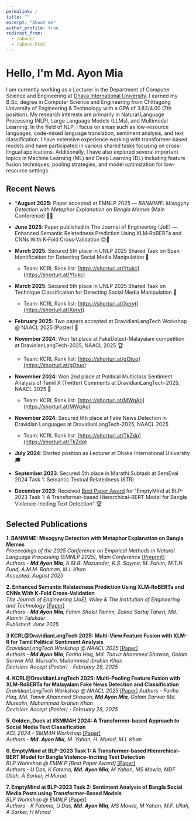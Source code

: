 ```yaml
---
permalink: /
title: ""
excerpt: "About me"
author_profile: true
redirect_from: 
  - /about/
  - /about.html
---
```

# Hello, I'm Md. Ayon Mia

I am currently working as a Lecturer in the Department of Computer Science and Engineering at [Dhaka International University](https://diu.ac.bd/). I earned my B.Sc. degree in Computer Science and Engineering from Chittagong University of Engineering & Technology with a GPA of 3.83/4.00 (7th position).
My research interests are primarily in Natural Language Processing (NLP), Large Language Models (LLMs), and Multimodal Learning. In the field of NLP, I focus on areas such as low-resource languages, code-mixed language translation, sentiment analysis, and text classification. I have extensive experience working with transformer-based models and have participated in various shared tasks focusing on cross-lingual applications. Additionally, I have also explored several important topics in Machine Learning (ML) and Deep Learning (DL) including feature fusion techniques, pooling strategies, and model optimization for low-resource settings.

## Recent News
* ***August 2025:** Paper accepted at EMNLP 2025 — *BANMIME: Misogyny Detection with Metaphor Explanation on Bangla Memes* (Main Conference) 🚀📖

 * **June 2025**: Paper published in The Journal of Engineering (JoE) — Enhanced Semantic Relatedness Prediction Using XLM‐RoBERTa and CNNs With K‐Fold Cross‐Validation 😍🎉

* **March 2025**: Secured 5th place in UNLP 2025 Shared Task on Span Identification for Detecting Social Media Manipulation 🏅
  * Team: KCRL Rank list: [https://shorturl.at/Ytukc](https://shorturl.at/Ytukc)

* **March 2025**: Secured 5th place in UNLP 2025 Shared Task on Technique Classification for Detecting Social Media Manipulation 🏅
  * Team: KCRL Rank list: [https://shorturl.at/Xeryt](https://shorturl.at/Xeryt)

* **February 2025**: Two papers accepted at DravidianLangTech Workshop @ NAACL 2025 (Poster) 📝

* **November 2024**: Won 1st place at FakeDetect-Malayalam competition at DravidianLangTech-2025, NAACL 2025 🏆
  * Team: KCRL Rank list: [https://shorturl.at/gOtuo](https://shorturl.at/gOtuo)

* **November 2024**: Won 2nd place at Political Multiclass Sentiment Analysis of Tamil X (Twitter) Comments at DravidianLangTech-2025, NAACL 2025 🥈
  * Team: KCRL Rank list: [https://shorturl.at/MWqAo](https://shorturl.at/MWqAo)  

* **November 2024**: Secured 6th place at Fake News Detection in Dravidian Languages at DravidianLangTech-2025, NAACL 2025
  * Team: KCRL Rank list: [https://shorturl.at/TkZdp](https://shorturl.at/TkZdp) 

* **July 2024**: Started position as Lecturer at Dhaka International University 🎓

* **September 2023**: Secured 5th place in Marathi Subtask at SemEval 2024 Task 1: Semantic Textual Relatedness (STR)

* **December 2023**: Received [Best Paper Award](https://blp-workshop.github.io/awards) for "EmptyMind at BLP-2023 Task 1: A Transformer-based Hierarchical-BERT Model for Bangla Violence-Inciting Text Detection" 🏆



## Selected Publications

**1. BANMIME: Misogyny Detection with Metaphor Explanation on Bangla Memes**  
*Proceedings of the 2025 Conference on Empirical Methods in Natural Language Processing (EMNLP 2025), Main Conference* [[Preprint]](https://drive.google.com/file/d/1u3Xu_aePu6q9Xs3YPqXJcIHzyF7fN74O/view?usp=drive_link)  
*Authors -  **Md Ayon Mia**, A.M.R. Mazumder, K.S. Sayma, M. Fahim, M.T.H. Fuad, A.M.M. Rahman, M.I. Khan*  
*Accepted: August 2025*

**2. Enhanced Semantic Relatedness Prediction Using XLM‐RoBERTa and CNNs With K‐Fold Cross‐Validation**  
*The Journal of Engineering (JoE), Wiley & The Institution of Engineering and Technology* [[Paper]](https://ietresearch.onlinelibrary.wiley.com/doi/10.1049/tje2.70106)  
*Authors - **Md Ayon Mia**, Fahim Shakil Tamim, Zaima Sartaj Taheri, Md. Alamin Talukder*  
*Published: June 2025*

**3 KCRL@DravidianLangTech 2025: Multi-View Feature Fusion with XLM-R for Tamil Political Sentiment Analysis**  
*DravidianLangTech Workshop @ NAACL 2025* [[Paper]](https://aclanthology.org/2025.dravidianlangtech-1.108/)   
*Authors - **Md Ayon Mia**, Fariha Haq, Md. Tanvir Ahammed Shawon, Golam Sarwar Md. Mursalin, Muhammad Ibrahim Khan*  
*Decision: Accept (Poster) - February 28, 2025*

**4. KCRL@DravidianLangTech 2025: Multi-Pooling Feature Fusion with XLM-RoBERTa for Malayalam Fake News Detection and Classification**  
*DravidianLangTech Workshop @ NAACL 2025* [[Paper]](https://aclanthology.org/2025.dravidianlangtech-1.107/) 
*Authors - Fariha Haq, Md. Tanvir Ahammed Shawon, **Md Ayon Mia**, Golam Sarwar Md. Mursalin, Muhammad Ibrahim Khan*  
*Decision: Accept (Poster) - February 28, 2025*

**5. Golden_Duck at #SMM4H 2024: A Transformer-based Approach to Social Media Text Classification**  
*ACL 2024 - SMM4H Workshop* [[Paper]](https://aclanthology.org/2024.smm4h-1.7/)  
*Authors - **Md. Ayon Mia**, M. Yahan, H. Murad, M.I. Khan*

**6. EmptyMind at BLP-2023 Task 1: A Transformer-based Hierarchical-BERT Model for Bangla Violence-Inciting Text Detection**  
*BLP Workshop @ EMNLP [Best Paper Award]* [[Paper]](https://aclanthology.org/2023.banglalp-1.19/)  
*Authors - U Das, K Fatema, **Md. Ayon Mia**, M Yahan, MS Mowla, MDF Ullah, A Sarker, H Murad*

**7. EmptyMind at BLP-2023 Task 2: Sentiment Analysis of Bangla Social Media Posts using Transformer-Based Models**  
*BLP Workshop @ EMNLP* [[Paper]](https://aclanthology.org/2023.banglalp-1.39/)  
*Authors - K Fatema, U Das, **Md. Ayon Mia**, MS Mowla, M Yahan, M.F. Ullah, A Sarker, H Murad*

<!-- **7. Code-Mixed Language Translation: An Integrated Framework with Enhanced Preprocessing and N-gram Optimization for Cross-Lingual Communication**  
[[Preprint]](https://arxiv.org/abs/XXXX.XXXXX)  
*Authors - **Md. Ayon Mia**, M. Fahim, G.S.M. Mursalin, M.J.I. Basher, H. Murad, M.R. Islam, M.I. Khan, I.H. Sarker* -->
<!-- Hello, I'm Md. Ayon Mia. I am currently working as a Lecturer at Dhaka International University and actively conducting research in Natural Language Processing, Machine Learning, and Deep Learning, with a particular focus on low-resource languages.

I completed my B.Sc. in Computer Science and Engineering from Chittagong University of Engineering & Technology with a GPA of 3.83 (Honors, 7th position in my class).

## Research Interests
* Natural Language Processing (NLP)
* Large Language Models (LLMs)
* Multimodal Learning
* Machine Learning (ML)
* Deep Learning (DL)
* Low Resource Language

## Recent News
* **November 2024**: Won 1st place at FakeDetect-Malayalam competition at DravidianLangTech-2025, NAACL 2025 🏆
* **November 2024**: Won 2nd place at Political Multiclass Sentiment Analysis of Tamil X (Twitter) Comments at DravidianLangTech-2025, NAACL 2025 🥈
* **November 2024**: Secured 6th place at Fake News Detection in Dravidian Languages at DravidianLangTech-2025, NAACL 2025
* **September 2023**: Secured 5th place in Marathi Subtask at SemEval 2024 Task 1: Semantic Textual Relatedness (STR)
* **December 2023**: Received Best Paper Award for "EmptyMind at BLP-2023 Task 1: A Transformer-based Hierarchical-BERT Model for Bangla Violence-Inciting Text Detection" 🏆
* **July 2024**: Started position as Lecturer at Dhaka International University 🎓 -->